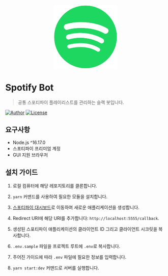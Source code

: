 <p align="center">
   <img src="../public/icon.png" width="200px"/>
</p>

# Spotify Bot

> 공통 스포티파이 플레이리스트를 관리하는 슬랙 봇입니다.

[![Author](https://img.shields.io/badge/author-RunFridge-green?style=flat)](https://github.com/hwhang0917)
[![License](https://img.shields.io/github/license/RunFridge/film-book)](https://github.com/hwhang0917/spotify-bot/blob/master/LICENSE)

## 요구사항

- Node.js ^16.17.0
- 스포티파이 프리미엄 계정
- GUI 지원 브라우저

## 설치 가이드

1. 로컬 컴퓨터에 해당 레포지토리를 클론합니다.

2. `yarn` 커맨드를 사용하여 필요한 모듈을 설치합니다.

3. [스포티파이 대시보드](https://developer.spotify.com/dashboard/applications)로 이동하여 새로운 애플리케이션을 생성합니다.

4. Redirect URI에 해당 URI를 추가합니다: `http://localhost:5555/callback`.

5. 생성된 스포티파이 애플리케이션의 클라이언트 ID 그리고 클라이언트 시크릿을 복사합니다.

6. `.env.sample` 파일을 프로젝트 루트에 `.env`로 복사합니다.

7. 주어진 가이드에 따라 `.env` 파일에 필요한 정보를 입력합니다.

8. `yarn start:dev` 커맨드로 서버를 실행합니다.
